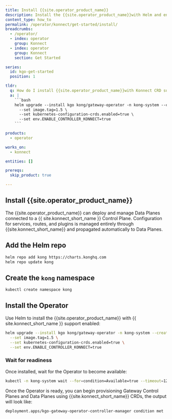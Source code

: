 ```yaml
---
title: Install {{site.operator_product_name}}
description: Install the {{site.operator_product_name}}with Helm and enable Konnect CRD support.
content_type: how_to
permalink: /operator/konnect/get-started/install/
breadcrumbs:
  - /operator/
  - index: operator
    group: Konnect
  - index: operator
    group: Konnect
    section: Get Started

series:
  id: kgo-get-started
  position: 1

tldr:
  q: How do I install {{site.operator_product_name}}with Konnect CRD support?
  a: |
    ```bash
    helm upgrade --install kgo kong/gateway-operator -n kong-system --create-namespace \
      --set image.tag=1.5 \
      --set kubernetes-configuration-crds.enabled=true \
      --set env.ENABLE_CONTROLLER_KONNECT=true
    ```

products:
  - operator

works_on:
  - konnect

entities: []

prereqs:
  skip_product: true

---
```


## Install {{site.operator_product_name}}

The {{site.operator_product_name}} can deploy and manage Data Planes connected to a {{ site.konnect_short_name }} Control Plane. Configuration for services, routes, and plugins is managed entirely through {{site.konnect_short_name}} and propagated automatically to Data Planes.

## Add the Helm repo

```bash
helm repo add kong https://charts.konghq.com
helm repo update kong
```
## Create the `kong` namespace

```sh
kubectl create namespace kong
```

## Install the Operator

Use Helm to install the {{site.operator_product_name}} with {{ site.konnect_short_name }}  support enabled:

```sh
helm upgrade --install kgo kong/gateway-operator -n kong-system --create-namespace \
  --set image.tag=1.5 \
  --set kubernetes-configuration-crds.enabled=true \
  --set env.ENABLE_CONTROLLER_KONNECT=true
```

### Wait for readiness

Once installed, wait for the Operator to become available:

```sh
kubectl -n kong-system wait --for=condition=Available=true --timeout=120s deployment/kgo-gateway-operator-controller-manager
```

Once the Operator is ready, you can begin provisioning Gateway Control Planes and Data Planes using {{site.konnect_short_name}} CRDs, the output will look like: 

```sh
deployment.apps/kgo-gateway-operator-controller-manager condition met
```
